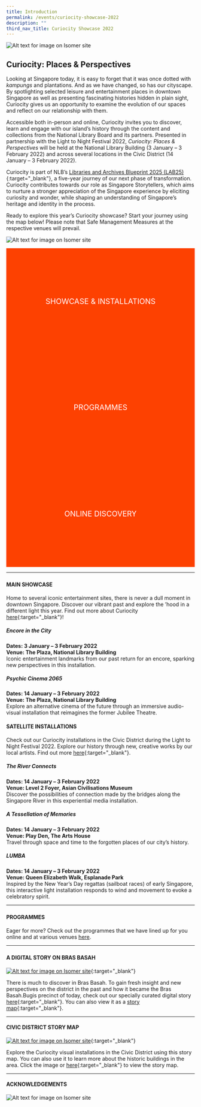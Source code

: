 ```yaml
---
title: Introduction
permalink: /events/curiocity-showcase-2022
description: ""
third_nav_title: Curiocity Showcase 2022
---
```

<style type="text/css">
	/* Click Box */
.clickbox { display: block; position: relative; width: 100%; padding-bottom: 56.25%; background-color: transparent; }
.clickbox span { padding: .5rem; }
.clickbox a { position: absolute; display: flex; width: 100%; height: 100%; align-items: center; justify-content: center; font-size: 1.25rem; text-align: center; text-decoration: none; text-transform: uppercase; }
.clickbox a:focus,
.clickbox a:hover { text-decoration: none; }

/* Orange */
.clickbox.is-orange { background-color: #FD4101; color: #FFFFFF; }
.clickbox.is-orange a { color: #FFFFFF; }
.clickbox.is-orange a:focus,
.clickbox.is-orange a:hover { background-color: #F3B69E; color: #000000; }	
</style>

![Alt text for image on Isomer site](/images/CuriocityShowcasePPwebtopbanner.jpg)
## **Curiocity: Places & Perspectives**
Looking at Singapore today, it is easy to forget that it was once dotted with *kampungs* and plantations. And as we have changed, so has our cityscape. By spotlighting selected leisure and entertainment places in downtown Singapore as well as presenting fascinating histories hidden in plain sight, Curiocity gives us an opportunity to examine the evolution of our spaces and reflect on our relationship with them.

Accessible both in-person and online, Curiocity invites you to discover, learn and engage with our island’s history through the content and collections from the National Library Board and its partners. Presented in partnership with the Light to Night Festival 2022, *Curiocity: Places & Perspectives* will be held at the National Library Building (3 January – 3 February 2022) and across several locations in the Civic District (14 January – 3 February 2022).

Curiocity is part of NLB’s [Libraries and Archives Blueprint 2025 (LAB25)](https://www.nlb.gov.sg/WhoWeAre/AboutUs/AboutLAB25.aspx){:target="_blank"}, a five-year journey of our next phase of transformation. Curiocity contributes towards our role as Singapore Storytellers, which aims to nurture a stronger appreciation of the Singapore experience by eliciting curiosity and wonder, while shaping an understanding of Singapore’s heritage and identity in the process.

Ready to explore this year’s Curiocity showcase? Start your journey using the map below! Please note that Safe Management Measures at the respective venues will prevail.

![Alt text for image on Isomer site](/images/curiocityshowcasemap2022jan.jpg)

<div class="row is-multiline">
  <div class="col is-one-half">
    <div class="clickbox is-orange">
      <a href="#showcase">
        <span>Showcase & Installations</span>
      </a>
    </div>
  </div>
  <div class="col is-one-half">
    <div class="clickbox is-orange">
      <a href="#programmes">
        <span>Programmes</span>
      </a>
    </div>
  </div>
	<div class="col is-one-half">
    <div class="clickbox is-orange">
      <a href="#onlinecontent">
        <span>Online Discovery</span>
      </a>
    </div>
  </div>
  </div>

___
<h5 class="margin--bottom--lg" id="showcase"></h5>

#### **MAIN SHOWCASE**
Home to several iconic entertainment sites, there is never a dull moment in downtown Singapore. Discover our vibrant past and explore the ’hood in a different light this year. Find out more about Curiocity [here](/events/curiocity-showcase-2022/main){:target="_blank"}!

##### **Encore in the City**
**Dates: 3 January – 3 February 2022
<br>Venue: The Plaza, National Library Building**
<br>Iconic entertainment landmarks from our past return for an encore, sparking new perspectives in this installation.
<br>
##### **Psychic Cinema 2065**
**Dates: 14 January – 3 February 2022
<br>Venue: The Plaza, National Library Building**
<br>Explore an alternative cinema of the future through an immersive audio-visual installation that reimagines the former Jubilee Theatre.

#### **SATELLITE INSTALLATIONS**
Check out our Curiocity installations in the Civic District during the Light to Night Festival 2022. Explore our history through new, creative works by our local artists. Find out more [here](/events/curiocity-showcase-2022/satellite){:target="_blank"}.

##### **The River Connects**
**Dates: 14 January – 3 February 2022
<br>Venue: Level 2 Foyer, Asian Civilisations Museum**
<br>Discover the possibilities of connection made by the bridges along the Singapore River in this experiential media installation.
<br>
##### **A Tessellation of Memories**
**Dates: 14 January – 3 February 2022
<br>Venue: Play Den, The Arts House**
<br>Travel through space and time to the forgotten places of our city’s history.
<br>
##### **LUMBA**
**Dates: 14 January – 3 February 2022
<br>Venue: Queen Elizabeth Walk, Esplanade Park**
<br>Inspired by the New Year’s Day regattas (sailboat races) of early Singapore, this interactive light installation responds to wind and movement to evoke a celebratory spirit.

________
<h5 class="margin--bottom--lg" id="programmes"></h5>

#### **PROGRAMMES**
Eager for more? Check out the programmes that we have lined up for you online and at various venues [here](/events/curiocity-showcase-2022/programmes).

________
<h5 class="margin--bottom--lg" id="onlinecontent"></h5>

#### **A DIGITAL STORY ON BRAS BASAH**

[![Alt text for image on Isomer site](/images/bb-showcase-cover-dg.png)](/singapore-visualised/virtual-showcase/bb-intro){:target="_blank"}

There is much to discover in Bras Basah. To gain fresh insight and new perspectives on the district in the past and how it became the Bras Basah.Bugis precinct of today, check out our specially curated digital story [here](/singapore-visualised/digital-story/bb-intro){:target="_blank"}. You can also view it as a [story map](https://uploads.knightlab.com/storymapjs/04f5c05311b7e48aadefd0cdd269c308/bras-basah-the-complete-story-map/index.html){:target="_blank"}.


________

#### **CIVIC DISTRICT STORY MAP**

[![Alt text for image on Isomer site](/images/storymap-image-civic-district.png)](https://nlb.geoicon.com/spatialdiscovery/storymaps/the-civic-district-with-sliders-and-oh/index.html){:target="_blank"}

Explore the Curiocity visual installations in the Civic District using this story map. You can also use it to learn more about the historic buildings in the area. Click the image or [here](https://nlb.geoicon.com/spatialdiscovery/storymaps/the-civic-district-with-sliders-and-oh/index.html){:target="_blank"} to view the story map.

________

#### **ACKNOWLEDGEMENTS**

![Alt text for image on Isomer site](/images/CuriocityShowcasePPLogos2.jpg)